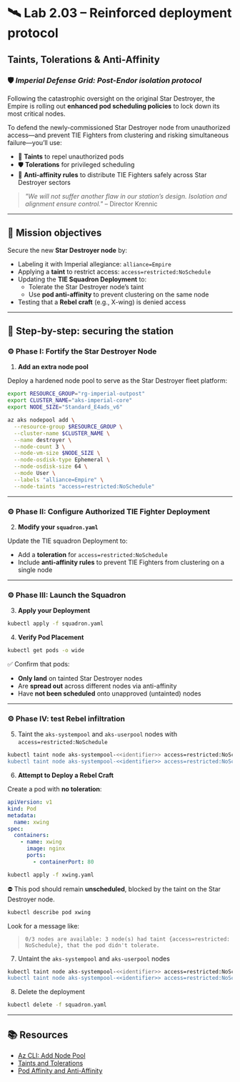 # 🛰️ Lab 2.03 – Reinforced deployment protocol

## **Taints, Tolerations & Anti-Affinity**

### 🛡️ *Imperial Defense Grid: Post-Endor isolation protocol*

Following the catastrophic oversight on the original Star Destroyer, the Empire is rolling out **enhanced pod scheduling policies** to lock down its most critical nodes.

To defend the newly-commissioned Star Destroyer node from unauthorized access—and prevent TIE Fighters from clustering and risking simultaneous failure—you’ll use:

* 🛑 **Taints** to repel unauthorized pods
* 🛡️ **Tolerations** for privileged scheduling
* 🧩 **Anti-affinity rules** to distribute TIE Fighters safely across Star Destroyer sectors

> *"We will not suffer another flaw in our station’s design. Isolation and alignment ensure control."* – Director Krennic

---

## 🎯 Mission objectives

Secure the new **Star Destroyer node** by:

* Labeling it with Imperial allegiance: `alliance=Empire`
* Applying a **taint** to restrict access: `access=restricted:NoSchedule`
* Updating the **TIE Squadron Deployment** to:
  * Tolerate the Star Destroyer node’s taint
  * Use **pod anti-affinity** to prevent clustering on the same node
* Testing that a **Rebel craft** (e.g., X-wing) is denied access

---

## 🧭 Step-by-step: securing the station

### ⚙️ Phase I: Fortify the Star Destroyer Node

1. **Add an extra node pool**

Deploy a hardened node pool to serve as the Star Destroyer fleet platform:

```bash
export RESOURCE_GROUP="rg-imperial-outpost"
export CLUSTER_NAME="aks-imperial-core"
export NODE_SIZE="Standard_E4ads_v6"
```

```bash
az aks nodepool add \
  --resource-group $RESOURCE_GROUP \
  --cluster-name $CLUSTER_NAME \
  --name destroyer \
  --node-count 3 \
  --node-vm-size $NODE_SIZE \
  --node-osdisk-type Ephemeral \
  --node-osdisk-size 64 \
  --mode User \
  --labels "alliance=Empire" \
  --node-taints "access=restricted:NoSchedule"
```

---

### ⚙️ Phase II: Configure Authorized TIE Fighter Deployment

2. **Modify your `squadron.yaml`**

Update the TIE squadron Deployment to:

* Add a **toleration** for `access=restricted:NoSchedule`
* Include **anti-affinity rules** to prevent TIE Fighters from clustering on a single node

---

### ⚙️ Phase III: Launch the Squadron

3. **Apply your Deployment**

```bash
kubectl apply -f squadron.yaml
```

4. **Verify Pod Placement**

```bash
kubectl get pods -o wide
```

✅ Confirm that pods:

* **Only land** on tainted Star Destroyer nodes
* Are **spread out** across different nodes via anti-affinity
* Have **not been scheduled** onto unapproved (untainted) nodes

---

### ⚙️ Phase IV: test Rebel infiltration

5. Taint the `aks-systempool` and `aks-userpool` nodes with `access=restricted:NoSchedule`
```bash
kubectl taint node aks-systempool-<<identifier>> access=restricted:NoSchedule
kubectl taint node aks-systempool-<<identifier>> access=restricted:NoSchedule
```

6. **Attempt to Deploy a Rebel Craft**

Create a pod with **no toleration**:

```yaml
apiVersion: v1
kind: Pod
metadata:
  name: xwing
spec:
  containers:
    - name: xwing
      image: nginx
      ports:
        - containerPort: 80
```

```bash
kubectl apply -f xwing.yaml
```

⛔ This pod should remain **unscheduled**, blocked by the taint on the Star Destroyer node.

```bash
kubectl describe pod xwing
```

Look for a message like:

> `0/3 nodes are available: 3 node(s) had taint {access=restricted: NoSchedule}, that the pod didn't tolerate.`

7. Untaint the `aks-systempool` and `aks-userpool` nodes
```bash
kubectl taint node aks-systempool-<<identifier>> access=restricted:NoSchedule-
kubectl taint node aks-systempool-<<identifier>> access=restricted:NoSchedule-
```

8. Delete the deployment

```bash
kubectl delete -f squadron.yaml
```

---

## 📚 Resources

* [Az CLI: Add Node Pool](https://learn.microsoft.com/en-us/cli/azure/aks/nodepool?view=azure-cli-latest#az-aks-nodepool-add)
* [Taints and Tolerations](https://kubernetes.io/docs/concepts/scheduling-eviction/taint-and-toleration/)
* [Pod Affinity and Anti-Affinity](https://kubernetes.io/docs/concepts/scheduling-eviction/assign-pod-node/#affinity-and-anti-affinity)
